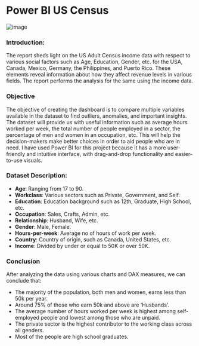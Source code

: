 # Power BI US Census

![image](https://github.com/Utkarsh11-git/PowerBI_US_Census/assets/92782014/50c7a6a4-c7ca-49e8-9119-5f67550f47f8)

### Introduction:
The report sheds light on the US Adult Census income data with respect to various social factors such as Age, Education, Gender, etc. for the USA, Canada, Mexico, Germany, the Philippines, and Puerto Rico. These elements reveal information about how they affect revenue levels in various fields. The report performs the analysis for the same using the income data.

### Objective
The objective of creating the dashboard is to compare multiple variables available in the dataset to find outliers, anomalies, and important insights. The dataset will provide us with useful information such as average hours worked per week, the total number of people employed in a sector, the percentage of men and women in an occupation, etc. This will help the decision-makers make better choices in order to aid people who are in need. I have used Power BI for this project because it has a more user-friendly and intuitive interface, with drag-and-drop functionality and easier-to-use visuals.

### Dataset Description:
* **Age**: Ranging from 17 to 90.
* **Workclass**: Various sectors such as Private, Government, and Self.
* **Education**: Education background such as 12th, Graduate, High School, etc.
* **Occupation**: Sales, Crafts, Admin, etc.
* **Relationship**: Husband, Wife, etc.
* **Gender**: Male, Female.
* **Hours-per-week**: Average no of hours of work per week.
* **Country**: Country of origin, such as Canada, United States, etc.
* **Income**: Divided by under or equal to 50K or over 50K.

### Conclusion
After analyzing the data using various charts and DAX measures, we can conclude that:
* The majority of the population, both men and women, earns less than 50k per year.
* Around 75% of those who earn 50k and above are ‘Husbands’.
* The average number of hours worked per week is highest among self-employed people and lowest among those who are unpaid.
* The private sector is the highest contributor to the working class across all genders.
* Most of the people are high school graduates.
